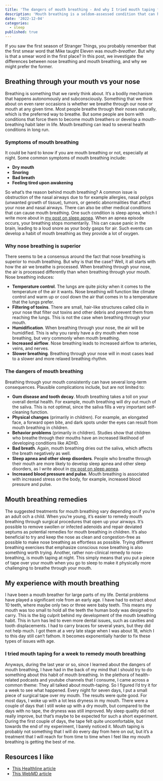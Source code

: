 ```yaml
---
title: 'The dangers of mouth breathing - And why I tried mouth taping for a week'
description: 'Mouth breathing is a seldom-assessed condition that can have potentially severe consequences. A lot of people suffer from it without even knowing.'
date: '2022-12-04'
categories:
  - sleep
published: true
---
```


If you saw the first season of Stranger Things, you probably remember that the first smear word that Mike taught Eleven was _mouth-breather_. But why is that a smear word in the first place? In this post, we investigate the differences between nose breathing and mouth breathing, and why we might prefer the former.

## Breathing through your mouth vs your nose

Breathing is something that we rarely think about. It’s a bodily mechanism that happens autonomously and subconsciously. Something that we think about on even rarer occasions is whether we breathe through our nose or mouth at any given time. Most people breathe through their noses naturally, which is the preferred way to breathe. But some people are born with conditions that force them to become mouth breathers or develop a mouth-breathing habit later in life. Mouth breathing can lead to several health conditions in long run.

### Symptoms of mouth breathing

It could be hard to know if you are mouth breathing or not, especially at night. Some common symptoms of mouth breathing include:

- **Dry mouth**
- **Snoring**
- **Bad breath**
- **Feeling tired upon awakening**

So what’s the reason behind mouth breathing? A common issue is obstruction of the nasal airways due to for example allergies, nasal polyps (unwanted growth of tissue), tumors, or genetic abnormalities that affect your nose and nasal airways. There can also be other medical conditions that can cause mouth breathing. One such condition is sleep apnea, which I write more about in [my post on sleep apnea](/sleep-apnea). When an apnea episode occurs, your breathing stops momentarily. This can cause panic in the brain, leading to a loud snore as your body gasps for air. Such events can develop a habit of mouth breathing as they provide a lot of oxygen.

### Why nose breathing is superior

There seems to be a consensus around the fact that nose breathing is superior to mouth breathing. But why is that the case? Well, it all starts with how the air we breathe is processed. When breathing through your nose, the air is processed differently than when breathing through your mouth. Nose breathing induces:

- **Temperature control**. The lungs are quite picky when it comes to the temperature of the air it wants. Nose breathing will function like climate control and warm up or cool down the air that comes in to a temperature that the lungs prefer.
- **Filtering of toxins**. There are small, hair-like structures called cilia in your nose that filter out toxins and other debris and prevent them from reaching the lungs. This is not the case when breathing through your mouth.
- **Humidification**. When breathing through your nose, the air will be humidified. This is why you rarely have a dry mouth when nose breathing, but very commonly when mouth breathing.
- **Increased airflow**. Nose breathing leads to increased airflow to arteries, veins, and nerves.
- **Slower breathing**. Breathing through your nose will in most cases lead to a slower and more relaxed breathing rhythm.

### The dangers of mouth breathing

Breathing through your mouth consistently can have several long-term consequences. Plausible complications include, but are not limited to:

- **Gum disease and tooth decay**. Mouth breathing takes a toll on your overall dental health. For example, mouth breathing will dry out much of the saliva. This is not optimal, since the saliva fills a very important self-cleaning function.
- **Physical changes** (primarily in children). For example, an elongated face, a forward open bite, and dark spots under the eyes can result from mouth breathing in children.
- **Behavior problems** (primarily in children). Studies show that children who breathe through their mouths have an increased likelihood of developing conditions like ADHD.
- **Bad breath**. Again, mouth breathing dries out the saliva, which affects the breath negatively as well.
- **Sleep apnea and other sleep disorders**. People who breathe through their mouth are more likely to develop sleep apnea and other sleep disorders, as I write about in [my post on sleep apnea](/sleep-apnea).
- **Increased blood pressure and pulse**. Mouth breathing is associated with increased stress on the body, for example, increased blood pressure and pulse.

## Mouth breathing remedies

The suggested treatments for mouth breathing vary depending on if you’re an adult och a child. When you’re young, it’s easier to remedy mouth breathing through surgical procedures that open up your airways. It’s possible to remove swollen or infected adenoids and repair deviated septums as potential remedies for mouth breathing in children. It’s also beneficial to try and keep the nose as clean and congestion-free as possible to make nose breathing as effortless as possible. Trying different breathing exercises that emphasize conscious nose breathing is also something worth trying. Another, rather non-clinical remedy to nose-breathing, is mouth taping at night. This simply means that you put a piece of tape over your mouth when you go to sleep to make it physically more challenging to breathe through your mouth.

## My experience with mouth breathing

I have been a mouth breather for large parts of my life. Dental problems have played a significant role from an early age. I have had to extract about 10 teeth, where maybe only two or three were baby teeth. This means my mouth was too small to hold all the teeth the human body was designed to carry. This is the big culprit behind my development of the mouth breathing habit. This in turn has led to even more dental issues, such as cavities and tooth displacements. I had to carry braces for several years, but they did not help much. I got them at a very late stage when I was about 18, which I to this day still can’t fathom. It becomes exponentially harder to fix these types of issues with age.

### I tried mouth taping for a week to remedy mouth breathing

Anyways, during the last year or so, since I learned about the dangers of mouth breathing, I have had in the back of my mind that I should try to do something about this habit of mouth breathing. In the plethora of health-related podcasts and youtube channels that I consume, I came across a common theme: They all talked about mouth-taping. So I figured I’d try it for a week to see what happened. Every night for seven days, I put a small piece of surgical tape over my mouth. The results were quite good. For most days, I woke up with a lot less dryness in my mouth. There were a couple of days that I still woke up with a dry mouth, but compared to the days with no tape, the dryness was still improved. My sleep quality did not really improve, but that’s maybe to be expected for such a short experiment. During the first couple of days, the tape felt quite uncomfortable, but towards the end of my experiment, I barely noticed it. Mouth taping is probably not something that I will do every day from here on out, but it’s a treatment that I will reach for from time to time when I feel like my mouth breathing is getting the best of me.

## Resources I like

- [This Healthline article](https://www.healthline.com/health/nose-breathing)
- [This WebMD article](https://www.webmd.com/oral-health/mouth-breathinghttps://amzn.to/3V2kHM4)
